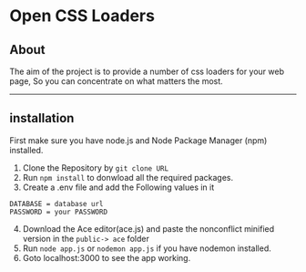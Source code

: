 # Open CSS Loaders

## About

The aim of the project is to provide a number of css loaders for your web page, So you can concentrate on what matters the most.

---

## installation

First make sure you have node.js and Node Package Manager (npm) installed.

1. Clone the Repository by `git clone URL`
1. Run `npm install` to donwload all the required packages.
1. Create a .env file and add the Following values in it

```
DATABASE = database url
PASSWORD = your PASSWORD
```

4. Download the Ace editor(ace.js) and paste the nonconflict minified version in the `public-> ace` folder
1. Run `node app.js` or `nodemon app.js` if you have nodemon installed.
1. Goto localhost:3000 to see the app working.
